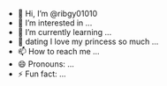- 👋 Hi, I’m @ribgy01010
- 👀 I’m interested in ...
- 🌱 I’m currently learning ...
- 💞️ dating I love my princess so much  ...
- 📫 How to reach me ...
- 😄 Pronouns: ...
- ⚡ Fun fact: ...

<!---
ribgy01010/ribgy01010 is a ✨ special ✨ repository because its `README.md` (this file) appears on your GitHub profile.
You can click the Preview link to take a look at your changes.
--->
